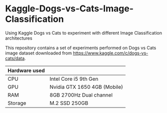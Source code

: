 # Kaggle-Dogs-vs-Cats-Image-Classification
Using Kaggle Dogs vs Cats to experiment with different Image Classification architectures

This repository contains a set of experiments performed on Dogs vs Cats image dataset downloaded from https://www.kaggle.com/c/dogs-vs-cats/data.

| Hardware used  | |
| ------------- | -----|
| CPU | Intel Core i5 9th Gen |
| GPU | Nvidia GTX 1650 4GB (Mobile) |
| RAM | 8GB 2700Hz Dual channel |
| Storage | M.2 SSD 250GB |
